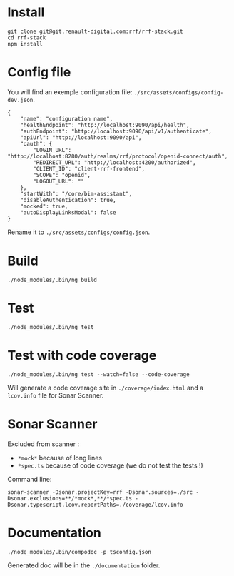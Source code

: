 # Install

    git clone git@git.renault-digital.com:rrf/rrf-stack.git
    cd rrf-stack
    npm install

# Config file
You will find an exemple configuration file: `./src/assets/configs/config-dev.json`.  

    {
        "name": "configuration name",
        "healthEndpoint": "http://localhost:9090/api/health",
        "authEndpoint": "http://localhost:9090/api/v1/authenticate",
        "apiUrl": "http://localhost:9090/api",
        "oauth": {
            "LOGIN_URL": "http://localhost:8280/auth/realms/rrf/protocol/openid-connect/auth",
            "REDIRECT_URL": "http://localhost:4200/authorized",
            "CLIENT_ID": "client-rrf-frontend",
            "SCOPE": "openid",
            "LOGOUT_URL": ""
        },
        "startWith": "/core/bim-assistant",
        "disableAuthentication": true,
        "mocked": true,
        "autoDisplayLinksModal": false
    }

Rename it to `./src/assets/configs/config.json`.

# Build
    
    ./node_modules/.bin/ng build

# Test
    
    ./node_modules/.bin/ng test

# Test with code coverage

    ./node_modules/.bin/ng test --watch=false --code-coverage

Will generate a code coverage site in `./coverage/index.html` and a `lcov.info` file for Sonar Scanner.

# Sonar Scanner

Excluded from scanner : 
 * `*mock*` because of long lines
 * `*spec.ts` because of code coverage (we do not test the tests !)

Command line: 

    sonar-scanner -Dsonar.projectKey=rrf -Dsonar.sources=./src -Dsonar.exclusions=**/*mock*,**/*spec.ts -Dsonar.typescript.lcov.reportPaths=./coverage/lcov.info

# Documentation

    ./node_modules/.bin/compodoc -p tsconfig.json

Generated doc will be in the `./documentation` folder.
